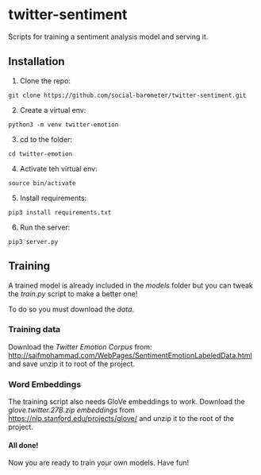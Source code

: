 # twitter-sentiment
Scripts for training a sentiment analysis model and serving it.

## Installation
1) Clone the repo:
```
git clone https://github.com/social-barometer/twitter-sentiment.git
```
2) Create a virtual env: 
```
python3 -m venv twitter-emotion
```
3) cd to the folder:
```
cd twitter-emotion
```
4) Activate teh virtual env:
```
source bin/activate
```
5) Install requirements:
```
pip3 install requirements.txt
```
6) Run the server:
```
pip3 server.py
```

## Training
A trained model is already included in the _models_ folder but you can tweak the _train.py_ script to make a better one!

To do so you must download the _data_.

### Training data
Download the _Twitter Emotion Corpus_ from: http://saifmohammad.com/WebPages/SentimentEmotionLabeledData.html and save unzip it to root of the project.

### Word Embeddings
The training script also needs GloVe embeddings to work. Download the _glove.twitter.27B.zip embeddings_ from https://nlp.stanford.edu/projects/glove/ and unzip it to the root of the project.

#### All done!
Now you are ready to train your own models. Have fun!

